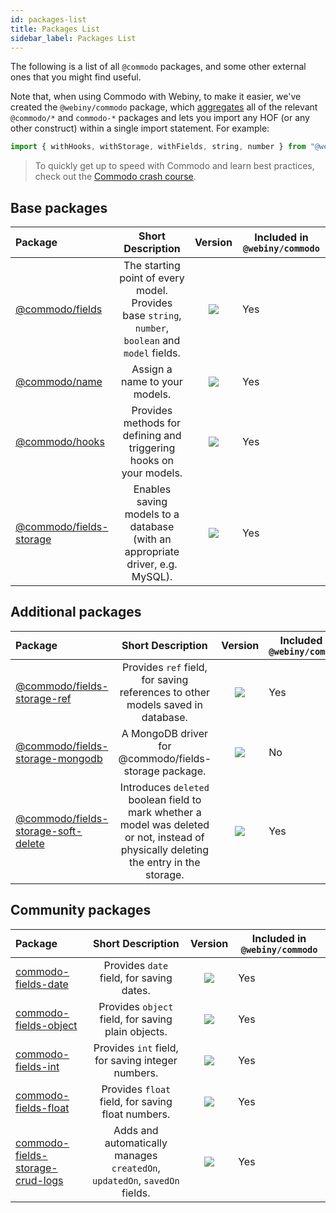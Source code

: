 ```yaml
---
id: packages-list
title: Packages List
sidebar_label: Packages List
---
```


The following is a list of all `@commodo` packages, and some other external ones that you might find useful.

Note that, when using Commodo with Webiny, to make it easier, we've created the `@webiny/commodo` package, which [aggregates](https://github.com/webiny/webiny-js/blob/master/packages/commodo/src/index.ts) all of the relevant `@commodo/*` and `commodo-*` packages and lets you import any HOF (or any other construct) within a single import statement. For example:

```javascript
import { withHooks, withStorage, withFields, string, number } from "@webiny/commodo";
```

> To quickly get up to speed with Commodo and learn best practices, check out the [Commodo crash course](/docs/api-development/commodo/crash-course).

## Base packages

| Package                                                                                          |                                         Short Description                                          |                                                        Version                                                         | Included in `@webiny/commodo` |
| :----------------------------------------------------------------------------------------------- | :------------------------------------------------------------------------------------------------: | :--------------------------------------------------------------------------------------------------------------------: | ----------------------------- |
| [@commodo/fields](https://github.com/webiny/commodo/tree/master/packages/fields)                 | The starting point of every model. Provides base `string`, `number`, `boolean` and `model` fields. |         [![](https://img.shields.io/npm/v/@commodo/fields.svg)](https://www.npmjs.com/package/@commodo/fields)         | Yes                           |
| [@commodo/name](https://github.com/webiny/commodo/tree/master/packages/name)                     |                                   Assign a name to your models.                                    |           [![](https://img.shields.io/npm/v/@commodo/name.svg)](https://www.npmjs.com/package/@commodo/name)           | Yes                           |
| [@commodo/hooks](https://github.com/webiny/commodo/tree/master/packages/hooks)                   |                 Provides methods for defining and triggering hooks on your models.                 |          [![](https://img.shields.io/npm/v/@commodo/hooks.svg)](https://www.npmjs.com/package/@commodo/hooks)          | Yes                           |
| [@commodo/fields-storage](https://github.com/webiny/commodo/tree/master/packages/fields-storage) |           Enables saving models to a database (with an appropriate driver, e.g. MySQL).            | [![](https://img.shields.io/npm/v/@commodo/fields-storage.svg)](https://www.npmjs.com/package/@commodo/fields-storage) | Yes                           |

## Additional packages

| Package                                                                                                                  |                                                            Short Description                                                            |                                                                    Version                                                                     | Included in `@webiny/commodo` |
| :----------------------------------------------------------------------------------------------------------------------- | :-------------------------------------------------------------------------------------------------------------------------------------: | :--------------------------------------------------------------------------------------------------------------------------------------------: | ----------------------------- |
| [@commodo/fields-storage-ref](https://github.com/webiny/commodo/tree/master/packages/fields-storage-ref)                 |                             Provides `ref` field, for saving references to other models saved in database.                              |                  [![](https://img.shields.io/npm/v/@commodo/fields-storage-ref.svg)](https://www.npmjs.com/package/repropose)                  | Yes                           |
| [@commodo/fields-storage-mongodb](https://github.com/webiny/commodo/tree/master/packages/fields-storage-mongodb)         |                                          A MongoDB driver for @commodo/fields-storage package.                                          |                [![](https://img.shields.io/npm/v/@commodo/fields-storage-mongodb.svg)](https://www.npmjs.com/package/repropose)                | No                            |
| [@commodo/fields-storage-soft-delete](https://github.com/webiny/commodo/tree/master/packages/fields-storage-soft-delete) | Introduces `deleted` boolean field to mark whether a model was deleted or not, instead of physically deleting the entry in the storage. | [![](https://img.shields.io/npm/v/@commodo/fields-storage-soft-delete.svg)](https://www.npmjs.com/package/@commodo/fields-storage-soft-delete) | Yes                           |

## Community packages

| Package                                                                                            |                             Short Description                              |                                                                 Version                                                                  | Included in `@webiny/commodo` |
| :------------------------------------------------------------------------------------------------- | :------------------------------------------------------------------------: | :--------------------------------------------------------------------------------------------------------------------------------------: | ----------------------------- |
| [commodo-fields-date](https://github.com/doitadrian/commodo-fields-date)                           |                  Provides `date` field, for saving dates.                  |              [![](https://img.shields.io/npm/v/commodo-fields-date.svg)](https://www.npmjs.com/package/commodo-fields-date)              | Yes                           |
| [commodo-fields-object](https://github.com/doitadrian/commodo-fields-object)                       |             Provides `object` field, for saving plain objects.             |            [![](https://img.shields.io/npm/v/commodo-fields-object.svg)](https://www.npmjs.com/package/commodo-fields-object)            | Yes                           |
| [commodo-fields-int](https://github.com/doitadrian/commodo-fields-int)                             |             Provides `int` field, for saving integer numbers.              |               [![](https://img.shields.io/npm/v/commodo-fields-int.svg)](https://www.npmjs.com/package/commodo-fields-int)               | Yes                           |
| [commodo-fields-float](https://github.com/doitadrian/commodo-fields-float)                         |             Provides `float` field, for saving float numbers.              |             [![](https://img.shields.io/npm/v/commodo-fields-float.svg)](https://www.npmjs.com/package/commodo-fields-float)             | Yes                           |
| [commodo-fields-storage-crud-logs](https://github.com/doitadrian/commodo-fields-storage-crud-logs) | Adds and automatically manages `createdOn`, `updatedOn`, `savedOn` fields. | [![](https://img.shields.io/npm/v/commodo-fields-storage-crud-logs.svg)](https://www.npmjs.com/package/commodo-fields-storage-crud-logs) | Yes                           |
